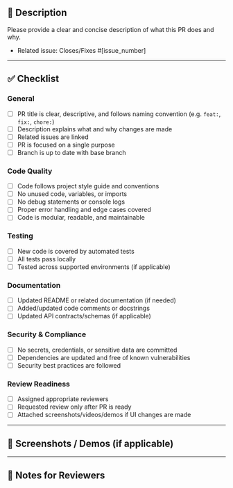 ## 📝 Description

Please provide a clear and concise description of what this PR does and why.

- Related issue: Closes/Fixes #[issue_number]

---

## ✅ Checklist

### General
- [ ] PR title is clear, descriptive, and follows naming convention (e.g. `feat:`, `fix:`, `chore:`)
- [ ] Description explains what and why changes are made
- [ ] Related issues are linked
- [ ] PR is focused on a single purpose
- [ ] Branch is up to date with base branch

### Code Quality
- [ ] Code follows project style guide and conventions
- [ ] No unused code, variables, or imports
- [ ] No debug statements or console logs
- [ ] Proper error handling and edge cases covered
- [ ] Code is modular, readable, and maintainable

### Testing
- [ ] New code is covered by automated tests
- [ ] All tests pass locally
- [ ] Tested across supported environments (if applicable)

### Documentation
- [ ] Updated README or related documentation (if needed)
- [ ] Added/updated code comments or docstrings
- [ ] Updated API contracts/schemas (if applicable)

### Security & Compliance
- [ ] No secrets, credentials, or sensitive data are committed
- [ ] Dependencies are updated and free of known vulnerabilities
- [ ] Security best practices are followed

### Review Readiness
- [ ] Assigned appropriate reviewers
- [ ] Requested review only after PR is ready
- [ ] Attached screenshots/videos/demos if UI changes are made

---

## 📸 Screenshots / Demos (if applicable)

<!-- Add screenshots or links here -->

---

## 📝 Notes for Reviewers

<!-- Anything reviewers should pay extra attention to -->

